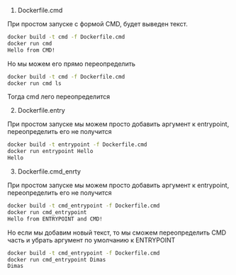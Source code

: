 1. Dockerfile.cmd  

При простом запуске с формой CMD, будет выведен текст.
```bash
docker build -t cmd -f Dockerfile.cmd
docker run cmd
Hello from CMD!
```
Но мы можем его прямо переопределить
```bash
docker build -t cmd -f Dockerfile.cmd
docker run cmd ls
```
Тогда cmd лего переопределится


2. Dockerfile.entry

При простом запуске мы можем просто добавить аргумент к entrypoint, переопределить его не получится
```bash
docker build -t entrypoint -f Dockerfile.cmd
docker run entrypoint Hello
Hello
```

3. Dockerfile.cmd_enrty

При простом запуске мы можем просто добавить аргумент к entrypoint, переопределить его не получится
```bash
docker build -t cmd_entrypoint -f Dockerfile.cmd
docker run cmd_entrypoint
Hello from ENTRYPOINT and CMD!
```

Но если мы добавим новый текст, то мы сможем переопределить CMD часть и убрать аргумент по умолчанию к ENTRYPOINT

```bash
docker build -t cmd_entrypoint -f Dockerfile.cmd
docker run cmd_entrypoint Dimas
Dimas
```  